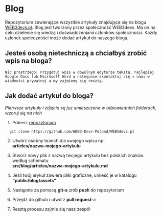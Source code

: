 # Blog

Repozytorium zawierające wszystkie artykuły znajdujące się na blogu [WEB3devs.pl](https://WEB3devs.pl/).
Blog jest tworzony przez społeczność WEB3devs. Ma on na celu dzielenie się wiedzą i doświadczeniami członków społeczności.
Każdy członek społeczności może dodać artykuł do naszego bloga.

## Jesteś osobą nietechniczą a chciałbyś zrobić wpis na bloga?

```
Nic prostrzego! Przygotuj wpis w dowolnym edytorze tekstu, najlepiej Google Docs lub Microsoft Word a nsteępnie skontaktuj się z nami w wiadmości prywatnej a my zajmiemy się resztą.
```

## Jak dodać artykuł do bloga?
*Pierwsze artykuły i zdjęcia są juz umieszczone w odpowiednich folderach, wzoruj się na nich*

1. Pobierz [repozytorium](https://github.com/WEB3-Devs-Poland/WEB3devs.pl)

```
  git clone https://github.com/WEB3-Devs-Poland/WEB3devs.pl
```

2. Utwórz osobny branch dla swojego wpisu np.
   <br>**articles/nazwa-mojego-artykulu**

3. Stwórz nowy plik z nazwą twojego artykułu bez polskich znaków według schematu
   <br>**src/blog/articles/nazwa-mojego-artykulu.md**

4. Jeśli twój arykuł zawiera pliki graficzne, umieść je w katalogu
   <br> **"public/blog/assets"**

5. Następnie za pomocą **git-a** zrób **push** do repozytorium

6. Przejdź do github i utwórz **pull request**-a

7. Resztą procesu zajmie się nasz zespół
